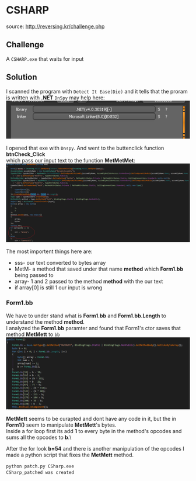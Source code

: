 # CSHARP
source: http://reversing.kr/challenge.php

## Challenge
A `CSHARP.exe` that waits for input

## Solution

I scanned the program with `Detect It Ease(Die)` and it tells that the proram is written with __.NET__ `DnSpy` may help here:\
![](detect.png)

I opened that exe with `Dnspy`. And went to the buttenclick function __btnCheck_Click__  \
which pass our input text to the function __MetMetMet__:\
![](MetMetMet.png)

The most importent things here are:
* sss- our text converted to bytes array
* MetM- a method that saved under that name __method__ which __Form1.bb__ being passed to 
* array- 1 and 2 passed to the method __method__ with the our text 
* if array[0] is still 1 our input is wrong

### __Form1.bb__
We have to under stand what is __Form1.bb__ and __Form1.bb.Length__ to understand the method __method__.\
I analyzed the __Form1.bb__ paramter and found that Form1's ctor saves that method __MetMett__ to `bb`
![](Form1_ctor.png)

__MetMett__ seems to be curapted and dont have any code in it, but the in __Form1()__ seem to manipulate __MetMett__'s bytes.\
Inside a for loop first its add __1__ to every byte in the method's opcodes and sums all the opcodes to __b__.\

After the for look __b=54__ and there is another manipulation of the opcodes I made a python script that fixes the __MetMett__ method.

```cmd
python patch.py CSharp.exe
CSharp_patched was created
```


